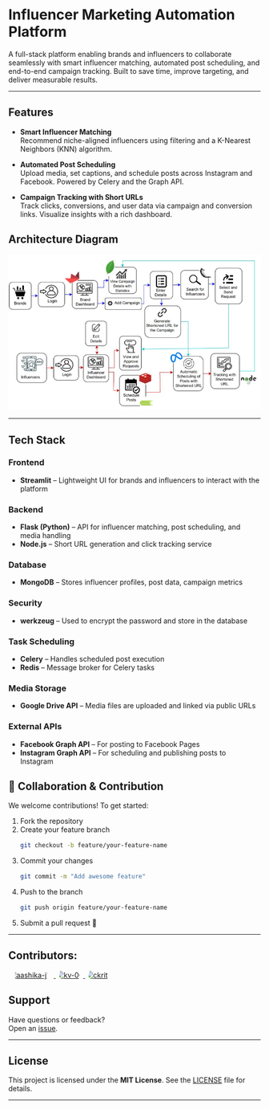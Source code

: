 # Influencer Marketing Automation Platform

A full-stack platform enabling brands and influencers to collaborate seamlessly with smart influencer matching, automated post scheduling, and end-to-end campaign tracking. Built to save time, improve targeting, and deliver measurable results.

---

## Features

- **Smart Influencer Matching**  
  Recommend niche-aligned influencers using filtering and a K-Nearest Neighbors (KNN) algorithm.

- **Automated Post Scheduling**  
  Upload media, set captions, and schedule posts across Instagram and Facebook. Powered by Celery and the Graph API.

- **Campaign Tracking with Short URLs**  
  Track clicks, conversions, and user data via campaign and conversion links. Visualize insights with a rich dashboard.

## Architecture Diagram
<p align="center">
  <img src="Screenshots/architecture.jpg" alt="Architecture Diagram" width="600"/>
</p>

---
## Tech Stack

###  Frontend
- **Streamlit** – Lightweight UI for brands and influencers to interact with the platform

###  Backend
- **Flask (Python)** – API for influencer matching, post scheduling, and media handling  
- **Node.js** – Short URL generation and click tracking service

###  Database
- **MongoDB** – Stores influencer profiles, post data, campaign metrics

###  Security
- **werkzeug** – Used to encrypt the password and store in the database

###  Task Scheduling
- **Celery** – Handles scheduled post execution
- **Redis** – Message broker for Celery tasks

###  Media Storage
- **Google Drive API** – Media files are uploaded and linked via public URLs

### External APIs
- **Facebook Graph API** – For posting to Facebook Pages
- **Instagram Graph API** – For scheduling and publishing posts to Instagram


## 🤝 Collaboration & Contribution

We welcome contributions! To get started:

1. Fork the repository  
2. Create your feature branch  
   ```bash
   git checkout -b feature/your-feature-name
   ```
3. Commit your changes  
   ```bash
   git commit -m "Add awesome feature"
   ```
4. Push to the branch  
   ```bash
   git push origin feature/your-feature-name
   ```
5. Submit a pull request 🚀

---

## Contributors:
 
<a href="https://github.com/Rithikakalaimani">
  <img src="https://avatars.githubusercontent.com/aashika-j18?v=4" width="100px" height="100px" style="clip-path: circle(50%); -webkit-clip-path: circle(50%);" alt="aashika-j18" />
</a>
<a href="https://github.com/kv-06">
  <img src="https://avatars.githubusercontent.com/kv-06?v=4" width="100px" height="100px" style="clip-path: circle(50%); -webkit-clip-path: circle(50%);" alt="kv-06" />
</a>
<a href="https://github.com/ckritk">
  <img src="https://avatars.githubusercontent.com/ckritk?v=4" width="100px" height="100px" style="clip-path: circle(50%); -webkit-clip-path: circle(50%);" alt="ckritk" />
</a>


## Support

Have questions or feedback?  
Open an [issue](https://github.com/ckritk/influencer-platform/issues).

---

## License

This project is licensed under the **MIT License**. See the [LICENSE](LICENSE) file for details.

---
